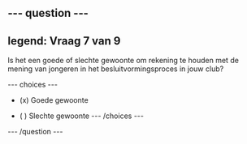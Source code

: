 --- question ---
---
legend: Vraag 7 van 9
---

Is het een goede of slechte gewoonte om rekening te houden met de mening van jongeren in het besluitvormingsproces in jouw club?

--- choices ---
- (x) Goede gewoonte

- ( ) Slechte gewoonte
--- /choices ---

--- /question ---
